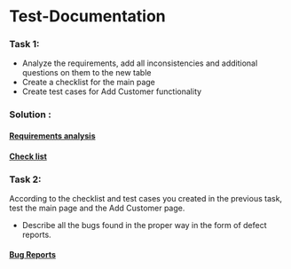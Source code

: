 
# Test-Documentation
### Task 1:
 - Analyze the requirements, add all inconsistencies and additional questions on them to the new table
 - Create a checklist for the main page
 - Create test cases for Add Customer functionality 
### Solution :
#### [Requirements analysis](https://docs.google.com/spreadsheets/d/1mDgx0Tmx0rPhnBK2g3v92Mnqus4iPux8r6KJIPP0Mqs/edit?usp=sharing)
#### [Check list](https://docs.google.com/spreadsheets/d/1JwGdhAaih9IOFSDzBtCWagp5bmx4CEu0H1T8R2Z7iHU/edit?usp=sharing)

### Task 2: 
According to the checklist and test cases you created in the previous task, test the main page and the Add Customer page.

- Describe all the bugs found in the proper way in the form of defect reports.
#### [Bug Reports](https://github.com/December14/Test-Documentation/blob/375e5f8731c5c4821ca654bdcc3ed94cc0728029/Bug_Reports.csv)

